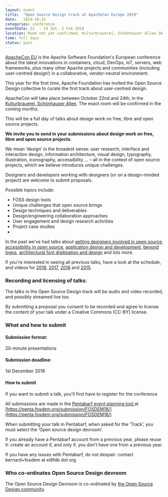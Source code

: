 ```yaml
---
layout: event
title:  "Open Source Design track at ApacheCon Europe 2019"
date:   2019-10-22
categories: conference
eventDate: 22  - 24 Sat, 2 Feb 2019
location: Room not yet confirmed, Kulturbrauerei, Schönhauser Allee 36 10435 Berlin, Germany
time: full days
status: past
---
```


[ApacheCon EU](https://aceu19.apachecon.com/) is the Apache Software Foundation's European conference
about the latest innovations in containers, cloud, DevOps, IoT, servers, web frameworks, plus many other Apache projects and communities (including user-centred design!) in a collaborative, vendor-neutral environment.

This year for the first time, Apache Foundation has invited the Open Source Design collective to curate the first track about user-centred design.  

ApacheCon will take place between October 22nd and 24th, in the [Kulturbrauerei, Schönhauser Allee](LINK). The exact room will be confirmed in the coming months.

This will be a full day of talks about design work on free, libre and open source projects.

**We invite you to send in your submissions about design work on free, libre and open source projects.**

We mean ‘design’ in the broadest sense: user research, interface and interaction design, information architecture, visual design, typography, illustration, iconography, accessibility ... – all in the context of open source projects, which we believe introduces unique challenges.

Designers and developers working with designers (or on a design-minded project) are welcome to submit proposals.

Possible topics include:

- FOSS design tools
- Unique challenges that open source brings
- Design techniques and deliverables
- Design/engineering collaboration approaches
- User engagement and design research activities
- Project case studies
-

In the past we've had talks about [getting designers involved in open source](https://archive.fosdem.org/2017/schedule/event/osd_get_designers_involved/), [accessibility in open source](https://archive.fosdem.org/2017/schedule/event/osd_accessibility_in_os/), [application design and development](https://archive.fosdem.org/2017/schedule/event/osd_gnome_recipe_app/), [beyond logos](https://archive.fosdem.org/2017/schedule/event/osd_beyond_fancy_logo/), [architectural font digitisation and design](https://archive.fosdem.org/2017/schedule/event/osd_architectural_font_digitalisation/) and lots more.

If you're interested in seeing all previous talks, have a look at the schedule, and videos for [2018](https://archive.fosdem.org/2018/schedule/track/open_source_design/), [2017](https://archive.fosdem.org/2017/schedule/track/open_source_design/), [2016](https://archive.fosdem.org/2016/schedule/track/open_source_design/) and [2015](https://archive.fosdem.org/2015/schedule/track/open_source_design/).

### Recording and licensing of talks:

The talks in the Open Source Design track will be audio and video recorded, and possibly streamed live too.

By submitting a proposal you consent to be recorded and agree to license the content of your talk under a Creative Commons (CC-BY) license.

### What and how to submit

#### Submission format:

20-minute presentations

#### Submission deadline:

1st December 2018

#### How to submit

If you want to submit a talk, you'll first have to register for the conference

All submissions are made in the [Pentabarf event planning tool ](https://penta.fosdem.org/submission/FOSDEM18/) at [https://penta.fosdem.org/submission/FOSDEM18/](https://penta.fosdem.org/submission/FOSDEM18/)

When submitting your talk in Pentabarf, when asked for the ‘Track’, you must select the ‘Open source design devroom’.

If you already have a Pentabarf account from a previous year, please reuse it: create an account if, and only if, you don’t have one from a previous year.

If you have any issues with Pentabarf, do not despair: contact bernard+fosdem at ei8fdb dot org

### Who co-ordinates Open Source Design devroom

The Open Source Design Devroom is co-ordinated by [the Open Source Design community](http://opensourcedesign.net/).
